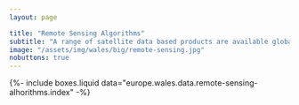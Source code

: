 ```yaml
---
layout: page

title: "Remote Sensing Algorithms"
subtitle: "A range of satellite data based products are available globally and/or regionally. The products provide valuable spatiotemporal information for a range of environmental descriptors, including Leaf Area Index (LAI), canopy height (m), Net Primary Productivity (NPP) and phenology. The following details algorithms that are existing or have been developed through Living Wales to retrieve continuous or classify categorical descriptors."
image: "/assets/img/wales/big/remote-sensing.jpg"
nobuttons: true
---
```


{%-
include boxes.liquid
data="europe.wales.data.remote-sensing-alhorithms.index"
-%}